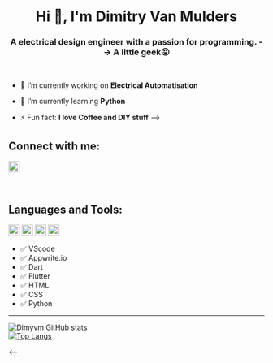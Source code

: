 <h1 align="center">Hi 👋, I'm Dimitry Van Mulders </h1>
<h3 align="center">A electrical design engineer with a passion for programming. --> A little geek😜</h3>


<br />

- 🔭 I’m currently working on **Electrical Automatisation**

- 🌱 I’m currently learning **Python** 

- ⚡ Fun fact: **I love Coffee and DIY stuff**
-->

## Connect with me:

<a href="https://www.linkedin.com/in/dimitry-van-mulders-458489136" target="blank"><img src="https://cdn.jsdelivr.net/npm/simple-icons@3.0.1/icons/linkedin.svg" alt="Dimyvm" height="22" width="22" /></a>

<br />


## Languages and Tools:

<p align="left"><img src="https://www.vectorlogo.zone/logos/dartlang/dartlang-icon.svg" alt="dart" width="22" height="22"/> <img src="https://www.vectorlogo.zone/logos/flutterio/flutterio-icon.svg" alt="flutter" width="22" height="22"/>
<img src="https://www.vectorlogo.zone/logos/firebase/firebase-icon.svg" alt="firebase" width="22" height="22"/> <img src="https://www.vectorlogo.zone/logos/appwriteio/appwriteio-icon.svg" alt="Appwrite.io" width="22" height="22"/>

- ✅ VScode
- ✅ Appwrite.io
- ✅ Dart
- ✅ Flutter 
- ✅ HTML
- ✅ CSS
- ✅ Python
  
  
---
![Dimyvm GitHub stats](https://github-readme-stats.vercel.app/api?username=Dimyvm&show_icons=true)
<br />[![Top Langs](https://github-readme-stats.vercel.app/api/top-langs/?username=Dimyvm&layout=compact)](https://github.com/Dimyvm/github-readme-stats)

<--

